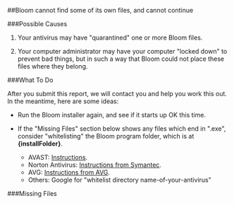 ##Bloom cannot find some of its own files, and cannot continue

###Possible Causes

1) Your antivirus may have "quarantined" one or more Bloom files.

2) Your computer administrator may have your computer "locked down" to prevent bad things, but in such a way that Bloom could not place these files where they belong. 

###What To Do

After you submit this report, we will contact you and help you work this out. In the meantime, here are some ideas:

* Run the Bloom installer again, and see if it starts up OK this time.

* If the "Missing Files" section below shows any files which end in ".exe",  consider "whitelisting" the Bloom program folder, which is at **{installFolder}**.
    * AVAST: [Instructions](http://www.getavast.net/support/managing-exceptions).
    * Norton Antivirus: [Instructions from Symantec](https://support.symantec.com/en_US/article.HOWTO80920.html).
    * AVG: [Instructions from AVG](https://support.avg.com/SupportArticleView?l=en_US&urlname=How-to-exclude-file-folder-or-website-from-AVG-scanning).
    * Others: Google for "whitelist directory name-of-your-antivirus"

###Missing Files

